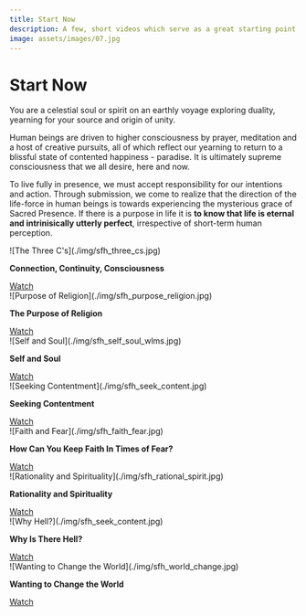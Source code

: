 ```yaml
---
title: Start Now
description: A few, short videos which serve as a great starting point for those who are not at all familiar with Shaykh Fadhlalla and his work and teachings.
image: assets/images/07.jpg
---
```


# Start Now

<div class="callout6">
You are a celestial soul or spirit on an earthly voyage exploring duality, yearning for your source and origin of unity.
</div>

Human beings are driven to higher consciousness by prayer, meditation and a host of creative pursuits, all of which reflect our yearning to return to a blissful state of contented happiness - paradise. It is ultimately supreme consciousness that we all desire, here and now.

To live fully in presence, we must accept responsibility for our intentions and action. Through submission, we come to realize that the direction of the life-force in human beings is towards experiencing the mysterious grace of Sacred Presence. If there is a purpose in life it is **to know that life is eternal and intrinisically utterly perfect**, irrespective of short-term human perception.

<div markdown="1" class="card video sidebar center gemoji center-content">

<div markdown="2" class="video-image">
![The Three C's](./img/sfh_three_cs.jpg)
</div>

**Connection, Continuity, Consciousness**

<div markdown="3" class="video-link">
<a target="_blank" href="https://www.youtube.com/watch?v=XOBffhHNlpc&list=PL-Swj8fEF85K-au1Gawvi118nW6j9qCh2">Watch</a>
</div>

</div>

<div markdown="1" class="card video sidebar center gemoji center-content">

<div markdown="2" class="video-image">
![Purpose of Religion](./img/sfh_purpose_religion.jpg)
</div>

**The Purpose of Religion**

<div markdown="3" class="video-link">
<a target="_blank" href="https://www.youtube.com/watch?v=L9kWeKg5ULo&list=PL-Swj8fEF85K-au1Gawvi118nW6j9qCh2&index=2">Watch</a>
</div>

</div>

<div markdown="1" class="card video sidebar center gemoji center-content">

<div markdown="2" class="video-image">
![Self and Soul](./img/sfh_self_soul_wlms.jpg)
</div>

**Self and Soul**

<div markdown="3" class="video-link">
<a target="_blank" href="https://www.youtube.com/watch?v=NyR-pKLxXcw&list=PL-Swj8fEF85K-au1Gawvi118nW6j9qCh2&index=3">Watch</a>
</div>

</div>

<div markdown="1" class="card video sidebar center gemoji center-content">

<div markdown="2" class="video-image">
![Seeking Contentment](./img/sfh_seek_content.jpg)
</div>

**Seeking Contentment**

<div markdown="3" class="video-link">
<a target="_blank" href="https://www.youtube.com/watch?v=TQ46eibAy6o&list=PL-Swj8fEF85K-au1Gawvi118nW6j9qCh2&index=4">Watch</a>
</div>

</div>

<div markdown="1" class="card video sidebar center gemoji center-content">

<div markdown="2" class="video-image">
![Faith and Fear](./img/sfh_faith_fear.jpg)
</div>

**How Can You Keep Faith In Times of Fear?**

<div markdown="3" class="video-link">
<a target="_blank" href="https://www.youtube.com/watch?v=Dm9nNnuaIhw&list=PL-Swj8fEF85K-au1Gawvi118nW6j9qCh2&index=6">Watch</a>
</div>

</div>

<div markdown="1" class="card video sidebar center gemoji center-content">

<div markdown="2" class="video-image">
![Rationality and Spirituality](./img/sfh_rational_spirit.jpg)
</div>

**Rationality and Spirituality**

<div markdown="3" class="video-link">
<a target="_blank" href="https://www.youtube.com/watch?v=fiwff43WebA&list=PL-Swj8fEF85K-au1Gawvi118nW6j9qCh2&index=7">Watch</a>
</div>

</div>

<div markdown="1" class="card video sidebar center gemoji center-content">

<div markdown="2" class="video-image">
![Why Hell?](./img/sfh_seek_content.jpg)
</div>

**Why Is There Hell?**

<div markdown="3" class="video-link">
<a target="_blank" href="https://www.youtube.com/watch?v=mF8t83iK8es&list=PL-Swj8fEF85K-au1Gawvi118nW6j9qCh2&index=8">Watch</a>
</div>

</div>

<div markdown="1" class="card video sidebar center gemoji center-content">

<div markdown="2" class="video-image">
![Wanting to Change the World](./img/sfh_world_change.jpg)
</div>

**Wanting to Change the World**

<div markdown="3" class="video-link">
<a target="_blank" href="https://www.youtube.com/watch?v=1kXmg0MilK4&list=PL-Swj8fEF85K-au1Gawvi118nW6j9qCh2&index=9">Watch</a>
</div>

</div>

